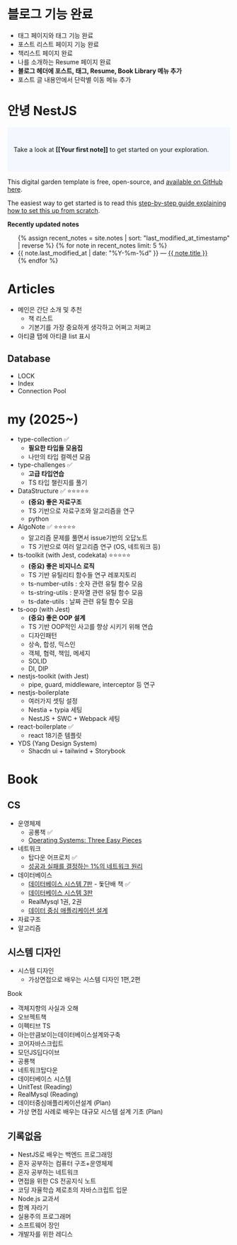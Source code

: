 
# 블로그 기능 완료

- 태그 페이지와 태그 기능 완료
- 포스트 리스트 페이지 기능 완료
- 책리스트 페이지 완료
- 나를 소개하는 Resume 페이지 완료
- **블로그 헤더에 포스트, 태그, Resume, Book Library 메뉴 추가** 
- 포스트 글 내용안에서 단락별 이동 메뉴 추가

# 안녕 NestJS

<p style="padding: 3em 1em; background: #f5f7ff; border-radius: 4px;">
  Take a look at <span style="font-weight: bold">[[Your first note]]</span> to get started on your exploration.
</p>

This digital garden template is free, open-source, and [available on GitHub here](https://github.com/maximevaillancourt/digital-garden-jekyll-template).

The easiest way to get started is to read this [step-by-step guide explaining how to set this up from scratch](https://maximevaillancourt.com/blog/setting-up-your-own-digital-garden-with-jekyll).

<strong>Recently updated notes</strong>

<ul>
  {% assign recent_notes = site.notes | sort: "last_modified_at_timestamp" | reverse %}
  {% for note in recent_notes limit: 5 %}
    <li>
      {{ note.last_modified_at | date: "%Y-%m-%d" }} — <a class="internal-link" href="{{ site.baseurl }}{{ note.url }}">{{ note.title }}</a>
    </li>
  {% endfor %}
</ul>

<style>
  .wrapper {
    max-width: 46em;
  }
</style>


# Articles

- 메인은 간단 소개 및 추천
	- 책 리스트
	- 기본기를 가장 중요하게 생각하고 어쩌고 저쩌고
- 아티클 탭에 아티클 list 표시

## Database

- LOCK
- Index
- Connection Pool

# my (2025~)

- type-collection ✅
	- **필요한 타입들 모음집** 
	- 나만의 타입 컬렉션 모음
- type-challenges ✅
	- **고급 타입연습** 
	- TS 타입 챌린지를 풀기
- DataStructure ✅ ⭐️⭐️⭐️⭐️⭐️
	- **(중요) 좋은 자료구조** 
	- TS 기반으로 자료구조와 알고리즘을 연구
	- python
- AlgoNote ✅ ⭐️⭐️⭐️⭐️⭐️
	- 알고리즘 문제를 풀면서 issue기반의 오답노트
	- TS 기반으로 여러 알고리즘 연구 (OS, 네트워크 등)
- ts-toolkit (with Jest, codekata) ⭐️⭐️⭐️⭐️⭐️
	- **(중요) 좋은 비지니스 로직** 
	- TS 기반 유틸리티 함수들 연구 레포지토리
	- ts-number-utils : 숫자 관련 유틸 함수 모음
	- ts-string-utils : 문자열 관련 유틸 함수 모음
	- ts-date-utils : 날짜 관련 유틸 함수 모음
- ts-oop (with Jest)
	- **(중요) 좋은 OOP 설계**
	- TS 기반 OOP적인 사고를 향상 시키기 위해 연습
	- 디자인패턴
	- 상속, 합성, 믹스인
	- 객체, 협력, 책임, 메세지
	- SOLID
	- DI, DIP
- nestjs-toolkit (with Jest)
	- pipe, guard, middleware, interceptor 등 연구
- nestjs-boilerplate
	- 여러가지 셋팅 설정
	- Nestia + typia 세팅
	- NestJS + SWC + Webpack 세팅
- react-boilerplate ✅
	- react 18기준 템플릿
- YDS (Yang Design System)
	- Shacdn ui + tailwind + Storybook

# Book

## CS

- 운영체제
	- 공룡책 ✅
	- [Operating Systems: Three Easy Pieces](https://product.kyobobook.co.kr/detail/S000001732370) 
- 네트워크
	- 탑다운 어프로치 ✅
	- [성공과 실패를 결정하는 1%의 네트워크 원리](https://product.kyobobook.co.kr/detail/S000000559964) 
- 데이터베이스
	- [데이터베이스 시스템 7판](https://product.kyobobook.co.kr/detail/S000001693775) - 돛단배 책 ✅
	- [데이터베이스 시스템 3판](https://product.kyobobook.co.kr/detail/S000214032509) 
	- RealMysql 1권, 2권
	- [데이터 중심 애플리케이션 설계](https://product.kyobobook.co.kr/detail/S000001766328) 
- 자료구조
- 알고리즘

## 시스템 디자인

- 시스템 디자인
	- 가상면접으로 배우는 시스템 디자인 1편,2편


Book
- 객체지향의 사실과 오해
- 오브젝트책
- 이펙티브 TS
- 아는만큼보이는데이터베이스설계와구축
- 코어자바스크립트
- 모던JS딥다이브
- 공룡책
- 네트워크탑다운
- 데이터베이스 시스템
- UnitTest (Reading)
- RealMysql (Reading)
- 데이터중심애플리케이션설계 (Plan)
- 가상 면접 사례로 배우는 대규모 시스템 설계 기초 (Plan)
## 기록없음
- NestJS로 배우는 백엔드 프로그래밍
- 혼자 공부하는 컴퓨터 구조+운영체제
- 혼자 공부하는 네트워크
- 면접을 위한 CS 전공지식 노트
- 코딩 자율학습 제로초의 자바스크립트 입문
- Node.js 교과서
- 함께 자라기
- 실용주의 프로그래머
- 소프트웨어 장인
- 개발자를 위한 레디스

